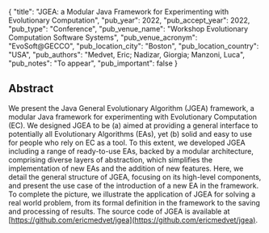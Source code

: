 {
  "title": "JGEA: a Modular Java Framework for Experimenting with Evolutionary Computation",
  "pub_year": 2022,
  "pub_accept_year": 2022,
  "pub_type": "Conference",
  "pub_venue_name": "Workshop Evolutionary Computation Software Systems",
  "pub_venue_acronym": "EvoSoft@GECCO",
  "pub_location_city": "Boston",
  "pub_location_country": "USA",
  "pub_authors": "Medvet, Eric; Nadizar, Giorgia; Manzoni, Luca",
  "pub_notes": "To appear",
  "pub_important": false
}

## Abstract
We present the Java General Evolutionary Algorithm (JGEA) framework, a modular Java framework for experimenting with Evolutionary Computation (EC). We designed JGEA to be (a) aimed at providing a general interface to potentially all Evolutionary Algorithms (EAs), yet (b) solid and easy to use for people who rely on EC as a tool. To this extent, we developed JGEA including a range of ready-to-use EAs, backed by a modular architecture, comprising diverse layers of abstraction, which simplifies the implementation of new EAs and the addition of new features. Here, we detail the general structure of JGEA, focusing on its high-level components, and present the use case of the introduction of a new EA in the framework. To complete the picture, we illustrate the application of JGEA for solving a real world problem, from its formal definition in the framework to the saving and processing of results. The source code of JGEA is available at [https://github.com/ericmedvet/jgea](https://github.com/ericmedvet/jgea).
